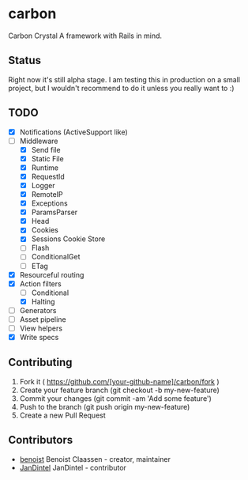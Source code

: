 # carbon

Carbon Crystal
A framework with Rails in mind.

## Status

Right now it's still alpha stage. I am testing this in production on a small project, but I wouldn't recommend to do it unless you really want to :)

## TODO

- [X] Notifications (ActiveSupport like)
- [ ] Middleware
  - [X] Send file
  - [X] Static File
  - [X] Runtime
  - [X] RequestId
  - [X] Logger
  - [X] RemoteIP
  - [X] Exceptions
  - [X] ParamsParser
  - [X] Head
  - [X] Cookies
  - [X] Sessions Cookie Store
  - [ ] Flash
  - [ ] ConditionalGet
  - [ ] ETag
- [X] Resourceful routing
- [X] Action filters
    - [ ] Conditional
    - [X] Halting
- [ ] Generators
- [ ] Asset pipeline
- [ ] View helpers
- [X] Write specs

## Contributing

1. Fork it ( https://github.com/[your-github-name]/carbon/fork )
2. Create your feature branch (git checkout -b my-new-feature)
3. Commit your changes (git commit -am 'Add some feature')
4. Push to the branch (git push origin my-new-feature)
5. Create a new Pull Request

## Contributors

- [benoist](https://github.com/benoist]) Benoist Claassen - creator, maintainer
- [JanDintel](https://github.com/JanDintel]) JanDintel - contributor
